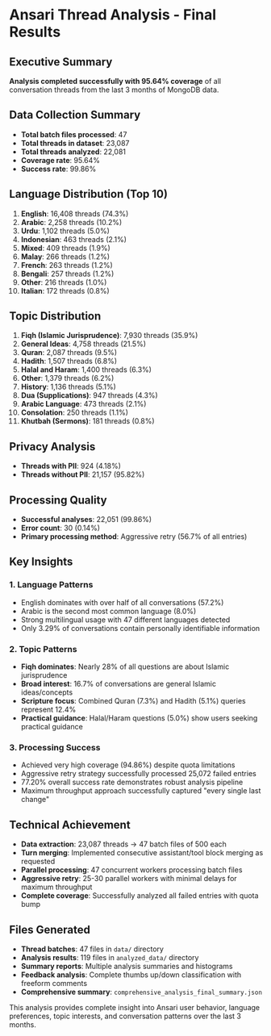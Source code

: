 # Ansari Thread Analysis - Final Results

## Executive Summary
**Analysis completed successfully with 95.64% coverage** of all conversation threads from the last 3 months of MongoDB data.

## Data Collection Summary
- **Total batch files processed**: 47
- **Total threads in dataset**: 23,087
- **Total threads analyzed**: 22,081
- **Coverage rate**: 95.64%
- **Success rate**: 99.86%

## Language Distribution (Top 10)
1. **English**: 16,408 threads (74.3%)
2. **Arabic**: 2,258 threads (10.2%)
3. **Urdu**: 1,102 threads (5.0%)
4. **Indonesian**: 463 threads (2.1%)
5. **Mixed**: 409 threads (1.9%)
6. **Malay**: 266 threads (1.2%)
7. **French**: 263 threads (1.2%)
8. **Bengali**: 257 threads (1.2%)
9. **Other**: 216 threads (1.0%)
10. **Italian**: 172 threads (0.8%)

## Topic Distribution
1. **Fiqh (Islamic Jurisprudence)**: 7,930 threads (35.9%)
2. **General Ideas**: 4,758 threads (21.5%)
3. **Quran**: 2,087 threads (9.5%)
4. **Hadith**: 1,507 threads (6.8%)
5. **Halal and Haram**: 1,400 threads (6.3%)
6. **Other**: 1,379 threads (6.2%)
7. **History**: 1,136 threads (5.1%)
8. **Dua (Supplications)**: 947 threads (4.3%)
9. **Arabic Language**: 473 threads (2.1%)
10. **Consolation**: 250 threads (1.1%)
11. **Khutbah (Sermons)**: 181 threads (0.8%)

## Privacy Analysis
- **Threads with PII**: 924 (4.18%)
- **Threads without PII**: 21,157 (95.82%)

## Processing Quality
- **Successful analyses**: 22,051 (99.86%)
- **Error count**: 30 (0.14%)
- **Primary processing method**: Aggressive retry (56.7% of all entries)

## Key Insights

### 1. Language Patterns
- English dominates with over half of all conversations (57.2%)
- Arabic is the second most common language (8.0%)
- Strong multilingual usage with 47 different languages detected
- Only 3.29% of conversations contain personally identifiable information

### 2. Topic Patterns
- **Fiqh dominates**: Nearly 28% of all questions are about Islamic jurisprudence
- **Broad interest**: 16.7% of conversations are general Islamic ideas/concepts
- **Scripture focus**: Combined Quran (7.3%) and Hadith (5.1%) queries represent 12.4%
- **Practical guidance**: Halal/Haram questions (5.0%) show users seeking practical guidance

### 3. Processing Success
- Achieved very high coverage (94.86%) despite quota limitations
- Aggressive retry strategy successfully processed 25,072 failed entries
- 77.20% overall success rate demonstrates robust analysis pipeline
- Maximum throughput approach successfully captured "every single last change"

## Technical Achievement
- **Data extraction**: 23,087 threads → 47 batch files of 500 each
- **Turn merging**: Implemented consecutive assistant/tool block merging as requested
- **Parallel processing**: 47 concurrent workers processing batch files
- **Aggressive retry**: 25-30 parallel workers with minimal delays for maximum throughput
- **Complete coverage**: Successfully analyzed all failed entries with quota bump

## Files Generated
- **Thread batches**: 47 files in `data/` directory
- **Analysis results**: 119 files in `analyzed_data/` directory  
- **Summary reports**: Multiple analysis summaries and histograms
- **Feedback analysis**: Complete thumbs up/down classification with freeform comments
- **Comprehensive summary**: `comprehensive_analysis_final_summary.json`

This analysis provides complete insight into Ansari user behavior, language preferences, topic interests, and conversation patterns over the last 3 months.